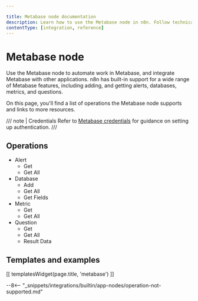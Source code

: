 ```yaml
---

title: Metabase node documentation
description: Learn how to use the Metabase node in n8n. Follow technical documentation to integrate Metabase node into your workflows.
contentType: [integration, reference]
---
```


# Metabase node

Use the Metabase node to automate work in Metabase, and integrate Metabase with other applications. n8n has built-in support for a wide range of Metabase features, including adding, and getting alerts, databases, metrics, and questions. 

On this page, you'll find a list of operations the Metabase node supports and links to more resources.

/// note | Credentials
Refer to [Metabase credentials](/integrations/builtin/credentials/metabase.md) for guidance on setting up authentication. 
///

## Operations

* Alert
    * Get
    * Get All
* Database
    * Add
    * Get All
    * Get Fields
* Metric
    * Get
    * Get All
* Question
    * Get
    * Get All
    * Result Data

## Templates and examples

<!-- see https://www.notion.so/n8n/Pull-in-templates-for-the-integrations-pages-37c716837b804d30a33b47475f6e3780 -->
[[ templatesWidget(page.title, 'metabase') ]]

--8<-- "_snippets/integrations/builtin/app-nodes/operation-not-supported.md"
